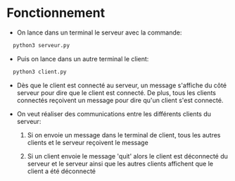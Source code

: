 # Fonctionnement
-   On lance dans un terminal le serveur avec la commande:
  
  ```python
    python3 serveur.py
  ```

-   Puis on lance dans un autre terminal le client:
  ```python
    python3 client.py
  ```
-   Dès que le client est connecté au serveur, un message s'affiche du côté serveur 
    pour dire que le client est connecté. De plus, tous les clients connectés reçoivent un message pour dire qu'un client s'est connecté.


- On veut réaliser des communications entre les différents clients du serveur:
    1.  Si on envoie un message dans le terminal de client, tous les autres clients
    et le serveur reçoivent le message

    2. Si un client envoie le message 'quit' alors le client est déconnecté du serveur 
        et le serveur ainsi que les autres clients affichent que le client a été déconnecté 
